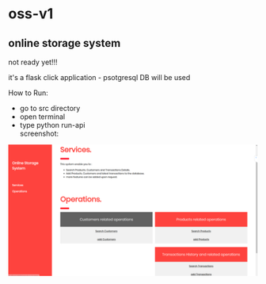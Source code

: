 # oss-v1
online storage system
-
not ready yet!!!

it's a flask click application - psotgresql DB will be used

How to Run:
- go to src directory
- open terminal 
- type python run-api  
screenshot: 

![Screenshot](shot1.png)
